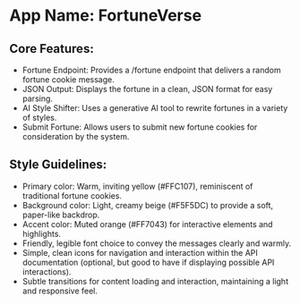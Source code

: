 # **App Name**: FortuneVerse

## Core Features:

- Fortune Endpoint: Provides a /fortune endpoint that delivers a random fortune cookie message.
- JSON Output: Displays the fortune in a clean, JSON format for easy parsing.
- AI Style Shifter: Uses a generative AI tool to rewrite fortunes in a variety of styles.
- Submit Fortune: Allows users to submit new fortune cookies for consideration by the system.

## Style Guidelines:

- Primary color: Warm, inviting yellow (#FFC107), reminiscent of traditional fortune cookies.
- Background color: Light, creamy beige (#F5F5DC) to provide a soft, paper-like backdrop.
- Accent color: Muted orange (#FF7043) for interactive elements and highlights.
- Friendly, legible font choice to convey the messages clearly and warmly.
- Simple, clean icons for navigation and interaction within the API documentation (optional, but good to have if displaying possible API interactions).
- Subtle transitions for content loading and interaction, maintaining a light and responsive feel.